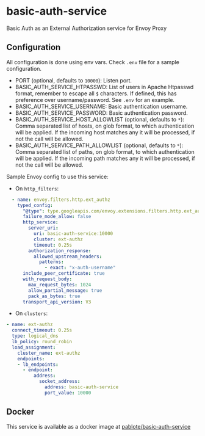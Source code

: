 # basic-auth-service

Basic Auth as an External Authorization service for Envoy Proxy

## Configuration

All configuration is done using env vars. Check `.env` file for a sample configuration.

* PORT (optional, defaults to `10000`): Listen port.
* BASIC_AUTH_SERVICE_HTPASSWD: List of users in Apache Htpasswd format, remember to escape all `$` characters. If defined, this has preference over username/password. See `.env` for an example.
* BASIC_AUTH_SERVICE_USERNAME: Basic authentication username.
* BASIC_AUTH_SERVICE_PASSWORD: Basic authentication password.
* BASIC_AUTH_SERVICE_HOST_ALLOWLIST (optional, defaults to `*`): Comma separated list of hosts, on glob format, to which authentication will be applied. If the incoming host matches any it will be processed, if not the call will be allowed.
* BASIC_AUTH_SERVICE_PATH_ALLOWLIST (optional, defaults to `*`): Comma separated list of paths, on glob format, to which authentication will be applied. If the incoming path matches any it will be processed, if not the call will be allowed.

Sample Envoy config to use this service:

* On `http_filters`:

```yaml
  - name: envoy.filters.http.ext_authz
    typed_config:
      "@type": type.googleapis.com/envoy.extensions.filters.http.ext_authz.v3.ExtAuthz
      failure_mode_allow: false
      http_service:
        server_uri:
          uri: basic-auth-service:10000
          cluster: ext-authz
          timeout: 0.25s
        authorization_response:
          allowed_upstream_headers:
            patterns:
              - exact: "x-auth-username"
      include_peer_certificate: true
      with_request_body:
        max_request_bytes: 1024
        allow_partial_message: true
        pack_as_bytes: true
      transport_api_version: V3
```

* On `clusters`:

```yaml
- name: ext-authz
  connect_timeout: 0.25s
  type: logical_dns
  lb_policy: round_robin
  load_assignment:
    cluster_name: ext-authz
    endpoints:
    - lb_endpoints:
      - endpoint:
          address:
            socket_address:
              address: basic-auth-service
              port_value: 10000
```

## Docker

This service is available as a docker image at [pablote/basic-auth-service](https://hub.docker.com/r/pablote/basic-auth-service)
